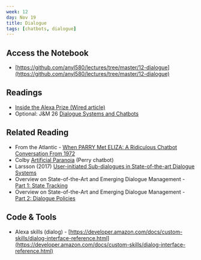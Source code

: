 ```yaml
---
week: 12
day: Nov 19
title: Dialogue
tags: [chatbots, dialogue]
---
```


## Access the Notebook

- [https://github.com/anyl580/lectures/tree/master/12-dialogue](https://github.com/anyl580/lectures/tree/master/12-dialogue)

## Readings

- [Inside the Alexa Prize (Wired article)](https://www.wired.com/story/inside-amazon-alexa-prize/)
- Optional: J&M 26 [Dialogue Systems and Chatbots](https://web.stanford.edu/~jurafsky/slp3/26.pdf)

## Related Reading

- From the Atlantic - [When PARRY Met ELIZA: A Ridiculous Chatbot Conversation From 1972](https://www.theatlantic.com/technology/archive/2014/06/when-parry-met-eliza-a-ridiculous-chatbot-conversation-from-1972/372428/)
- Colby [Artificial Paranoia](https://www.csee.umbc.edu/courses/671/fall13/resources/colby_71.pdf) (Perry chatbot)
- Larsson (2017) [User-initiated Sub-dialogues in State-of-the-art Dialogue Systems](https://www.aclweb.org/anthology/W17-5503.pdf)
- Overview on State-of-the-Art and Emerging Dialogue Management - [Part 1: State Tracking](https://medium.com/wluper/not-another-conversational-ai-report-4a094337e6f1)
- Overview on State-of-the-Art and Emerging Dialogue Management - [Part 2: Dialogue Policies](https://medium.com/wluper/how-do-dialogue-systems-decide-what-to-say-or-which-actions-to-take-b32ca223aff1)

## Code & Tools

- Alexa skills (dialog) - [https://developer.amazon.com/docs/custom-skills/dialog-interface-reference.html](https://developer.amazon.com/docs/custom-skills/dialog-interface-reference.html)
